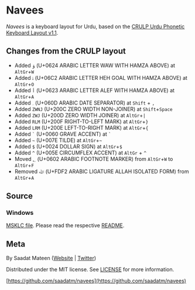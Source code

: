 # Navees

*Navees* is a keyboard layout for Urdu, based on the [CRULP Urdu Phonetic Keyboard Layout v1.1](http://cle.org.pk/software/localization/keyboards/CRULPphonetickbv1.1.html).

## Changes from the CRULP layout

* Added `ؤ` (U+0624 ARABIC LETTER WAW WITH HAMZA ABOVE) at `AltGr`+`W`
* Added `ۂ` (U+06C2 ARABIC LETTER HEH GOAL WITH HAMZA ABOVE) at `AltGr`+`O`
* Added `أ` (U+0623 ARABIC LETTER ALEF WITH HAMZA ABOVE) at `AltGr`+`A`
* Added `؍` (U+060D ARABIC DATE SEPARATOR) at `Shift` + `,`
* Added `ZWNJ` (U+200C ZERO WIDTH NON-JOINER) at `Shift`+`Space`
* Added `ZWJ` (U+200D ZERO WIDTH JOINER) at `AltGr`+`|`
* Added `RLM` (U+200F RIGHT-TO-LEFT MARK) at `AltGr`+`}`
* Added `LRM` (U+200E LEFT-TO-RIGHT MARK) at `AltGr`+`{`
* Added `` ` `` (U+0060 GRAVE ACCENT) at `` ` ``
* Added `~` (U+007E TILDE) at `AltGr`+`~`
* Added `$` (U+0024 DOLLAR SIGN) at `AltGr`+`$`
* Added `^` (U+005E CIRCUMFLEX ACCENT) at `AltGr` + `^`
* Moved `؂` (U+0602 ARABIC FOOTNOTE MARKER) from `AltGr`+`W` to `AltGr`+`F`
* Removed `ﷲ` (U+FDF2 ARABIC LIGATURE ALLAH ISOLATED FORM) from `AltGr`+`A`

## Source

### Windows

[MSKLC file](win/navees.klc). Please read the respective [README](README.md).

## Meta

By Saadat Mateen ([Website](http://saadatmand.pk) | [Twitter](https://twitter.com/saadatm))

Distributed under the MIT license. See [LICENSE](LICENSE.md) for more information.

[https://github.com/saadatm/navees](https://github.com/saadatm/navees)
